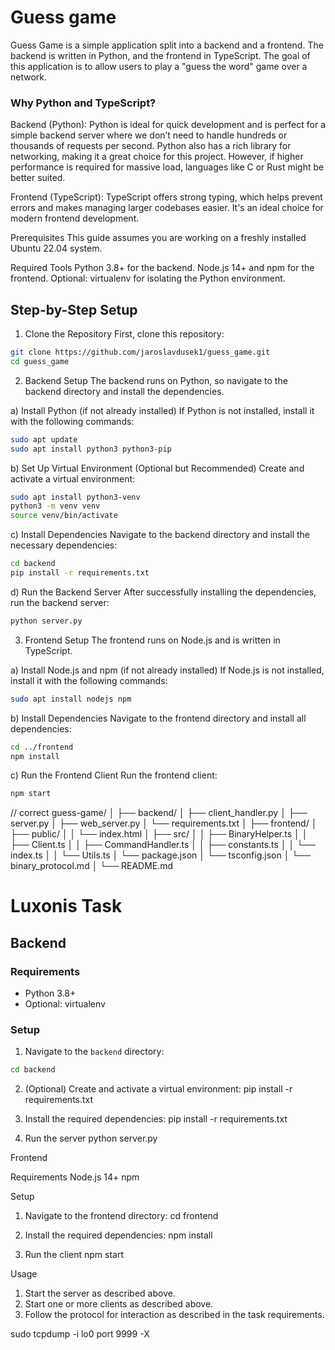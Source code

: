 # Guess game

Guess Game is a simple application split into a backend and a frontend. The backend is written in Python, and the frontend in TypeScript. The goal of this application is to allow users to play a "guess the word" game over a network.

### Why Python and TypeScript?
Backend (Python): Python is ideal for quick development and is perfect for a simple backend server where we don’t need to handle hundreds or thousands of requests per second. Python also has a rich library for networking, making it a great choice for this project. However, if higher performance is required for massive load, languages like C or Rust might be better suited.

Frontend (TypeScript): TypeScript offers strong typing, which helps prevent errors and makes managing larger codebases easier. It's an ideal choice for modern frontend development.

Prerequisites
This guide assumes you are working on a freshly installed Ubuntu 22.04 system.

Required Tools
Python 3.8+ for the backend.
Node.js 14+ and npm for the frontend.
Optional: virtualenv for isolating the Python environment.

## Step-by-Step Setup


1. Clone the Repository
First, clone this repository:
```bash
git clone https://github.com/jaroslavdusek1/guess_game.git
cd guess_game
```

2. Backend Setup
The backend runs on Python, so navigate to the backend directory and install the dependencies.

a) Install Python (if not already installed)
If Python is not installed, install it with the following commands:
```bash
sudo apt update
sudo apt install python3 python3-pip
```

b) Set Up Virtual Environment (Optional but Recommended)
Create and activate a virtual environment:
```bash
sudo apt install python3-venv
python3 -m venv venv
source venv/bin/activate
```

c) Install Dependencies
Navigate to the backend directory and install the necessary dependencies:
```bash
cd backend
pip install -r requirements.txt
```

d) Run the Backend Server
After successfully installing the dependencies, run the backend server:
```bash
python server.py
```

3. Frontend Setup
The frontend runs on Node.js and is written in TypeScript.

a) Install Node.js and npm (if not already installed)
If Node.js is not installed, install it with the following commands:
```bash
sudo apt install nodejs npm
```

b) Install Dependencies
Navigate to the frontend directory and install all dependencies:
```bash
cd ../frontend
npm install
```

c) Run the Frontend Client
Run the frontend client:
```bash
npm start
```


















// correct
guess-game/
│
├── backend/
│   ├── client_handler.py
│   ├── server.py
│   ├── web_server.py
│   └── requirements.txt
│
├── frontend/
│   ├── public/
│   │   └── index.html
│   ├── src/
│   │   ├── BinaryHelper.ts
│   │   ├── Client.ts
│   │   ├── CommandHandler.ts
│   │   ├── constants.ts
│   │   └── index.ts
│   │   └── Utils.ts
│   └── package.json
│   └── tsconfig.json
│   └── binary_protocol.md
│
└── README.md





# Luxonis Task

## Backend

### Requirements

- Python 3.8+
- Optional: virtualenv

### Setup

1. Navigate to the `backend` directory:

```bash
cd backend
```

2. (Optional) Create and activate a virtual environment:
pip install -r requirements.txt

3. Install the required dependencies:
pip install -r requirements.txt

4. Run the server
python server.py


Frontend

Requirements
Node.js 14+
npm

Setup
1. Navigate to the frontend directory:
cd frontend

2. Install the required dependencies:
npm install

3. Run the client
npm start

Usage
1. Start the server as described above.
2. Start one or more clients as described above.
3. Follow the protocol for interaction as described in the task requirements.


sudo tcpdump -i lo0 port 9999 -X
